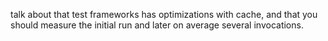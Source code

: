 talk about that test frameworks has optimizations with cache, and that you should measure the initial run and later on average several invocations.
